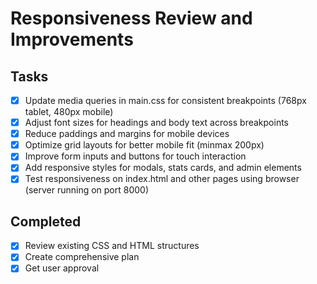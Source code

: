 # Responsiveness Review and Improvements

## Tasks

- [x] Update media queries in main.css for consistent breakpoints (768px tablet, 480px mobile)
- [x] Adjust font sizes for headings and body text across breakpoints
- [x] Reduce paddings and margins for mobile devices
- [x] Optimize grid layouts for better mobile fit (minmax 200px)
- [x] Improve form inputs and buttons for touch interaction
- [x] Add responsive styles for modals, stats cards, and admin elements
- [x] Test responsiveness on index.html and other pages using browser (server running on port 8000)

## Completed

- [x] Review existing CSS and HTML structures
- [x] Create comprehensive plan
- [x] Get user approval
